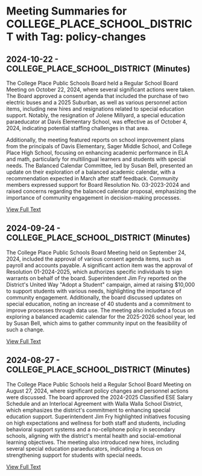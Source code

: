 # Meeting Summaries for COLLEGE_PLACE_SCHOOL_DISTRICT with Tag: policy-changes

## 2024-10-22 - COLLEGE_PLACE_SCHOOL_DISTRICT (Minutes)

The College Place Public Schools Board held a Regular School Board Meeting on October 22, 2024, where several significant actions were taken. The Board approved a consent agenda that included the purchase of two electric buses and a 2025 Suburban, as well as various personnel action items, including new hires and resignations related to special education support. Notably, the resignation of Jolene Millyard, a special education paraeducator at Davis Elementary School, was effective as of October 4, 2024, indicating potential staffing challenges in that area. 

Additionally, the meeting featured reports on school improvement plans from the principals of Davis Elementary, Sager Middle School, and College Place High School, focusing on enhancing academic performance in ELA and math, particularly for multilingual learners and students with special needs. The Balanced Calendar Committee, led by Susan Bell, presented an update on their exploration of a balanced academic calendar, with a recommendation expected in March after staff feedback. Community members expressed support for Board Resolution No. 03-2023-2024 and raised concerns regarding the balanced calendar proposal, emphasizing the importance of community engagement in decision-making processes.

[View Full Text](https://raw.githubusercontent.com/VoronoiPerspectives/WashingtonStateSchoolBoardExplorer/refs/heads/main/data/countries/usa/states/wa/counties/walla_walla/school_boards/college_place_school_district/2024/processed/2024-10-22-minutes.txt)

## 2024-09-24 - COLLEGE_PLACE_SCHOOL_DISTRICT (Minutes)

The College Place Public Schools Board Meeting held on September 24, 2024, included the approval of various consent agenda items, such as payroll and accounts payable. A significant action item was the approval of Resolution 01-2024-2025, which authorizes specific individuals to sign warrants on behalf of the board. Superintendent Jim Fry reported on the District's United Way "Adopt a Student" campaign, aimed at raising $10,000 to support students with various needs, highlighting the importance of community engagement. Additionally, the board discussed updates on special education, noting an increase of 40 students and a commitment to improve processes through data use. The meeting also included a focus on exploring a balanced academic calendar for the 2025-2026 school year, led by Susan Bell, which aims to gather community input on the feasibility of such a change.

[View Full Text](https://raw.githubusercontent.com/VoronoiPerspectives/WashingtonStateSchoolBoardExplorer/refs/heads/main/data/countries/usa/states/wa/counties/walla_walla/school_boards/college_place_school_district/2024/processed/2024-09-24-minutes.txt)

## 2024-08-27 - COLLEGE_PLACE_SCHOOL_DISTRICT (Minutes)

The College Place Public Schools held a Regular School Board Meeting on August 27, 2024, where significant policy changes and personnel actions were discussed. The board approved the 2024-2025 Classified ESE Salary Schedule and an Interlocal Agreement with Walla Walla School District, which emphasizes the district's commitment to enhancing special education support. Superintendent Jim Fry highlighted initiatives focusing on high expectations and wellness for both staff and students, including behavioral support systems and a no-cellphone policy in secondary schools, aligning with the district's mental health and social-emotional learning objectives. The meeting also introduced new hires, including several special education paraeducators, indicating a focus on strengthening support for students with special needs.

[View Full Text](https://raw.githubusercontent.com/VoronoiPerspectives/WashingtonStateSchoolBoardExplorer/refs/heads/main/data/countries/usa/states/wa/counties/walla_walla/school_boards/college_place_school_district/2024/processed/2024-08-27-revised-minutes.txt)

